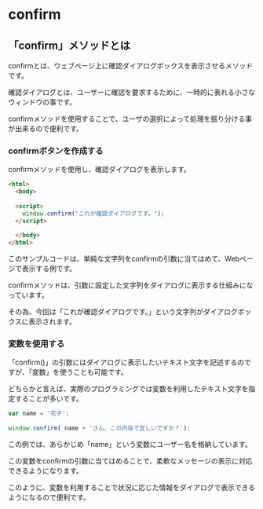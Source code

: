 # confirm

## 「confirm」メソッドとは

confirmとは、ウェブページ上に確認ダイアログボックスを表示させるメソッドです。

確認ダイアログとは、ユーザーに確認を要求するために、一時的に表れる小さなウィンドウの事です。

confirmメソッドを使用することで、ユーザの選択によって処理を振り分ける事が出来るので便利です。

### confirmボタンを作成する

confirmメソッドを使用し、確認ダイアログを表示します。

```html
<html>
  <body>
 
  <script>
    window.confirm("これが確認ダイアログです。");
  </script>
 
  </body>
</html>
```

このサンプルコードは、単純な文字列をconfirmの引数に当てはめて、Webページで表示する例です。

confirmメソッドは、引数に設定した文字列をダイアログに表示する仕組みになっています。

その為、今回は「これが確認ダイアログです。」という文字列がダイアログボックスに表示されます。

### 変数を使用する

「confirm()」の引数にはダイアログに表示したいテキスト文字を記述するのですが、「変数」を使うことも可能です。

どちらかと言えば、実際のプログラミングでは変数を利用したテキスト文字を指定することが多いです。


```js
var name = '花子';
 
window.confirm( name + 'さん、この内容で宜しいですか？');
```

この例では、あらかじめ「name」という変数にユーザー名を格納しています。

この変数をconfirmの引数に当てはめることで、柔軟なメッセージの表示に対応できるようになります。

このように、変数を利用することで状況に応じた情報をダイアログで表示できるようになるので便利です。